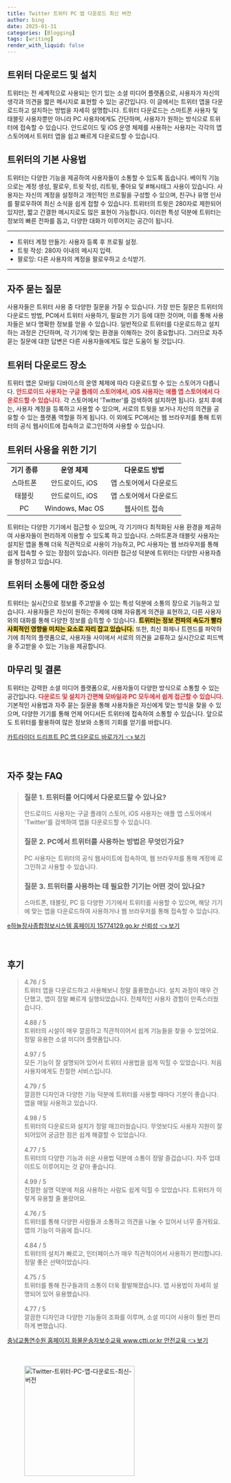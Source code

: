 ```yaml
---
title: Twitter 트위터 PC 앱 다운로드 최신 버전
author: bing
date: 2025-01-31
categories: [Blogging]
tags: [writing]
render_with_liquid: false
---
```



<h2 id='트위터_다운로드_및_설치'>트위터 다운로드 및 설치</h2>

<p>트위터는 전 세계적으로 사용되는 인기 있는 소셜 미디어 플랫폼으로, 사용자가 자신의 생각과 의견을 짧은 메시지로 표현할 수 있는 공간입니다. 이 글에서는 트위터 앱을 다운로드하고 설치하는 방법을 자세히 설명합니다. 트위터 다운로드는 스마트폰 사용자 및 태블릿 사용자뿐만 아니라 PC 사용자에게도 간단하며, 사용자가 원하는 방식으로 트위터에 접속할 수 있습니다. 안드로이드 및 iOS 운영 체제를 사용하는 사용자는 각각의 앱 스토어에서 트위터 앱을 쉽고 빠르게 다운로드할 수 있습니다. </p>

<h2 id='트위터의_기본_사용법'>트위터의 기본 사용법</h2>

<p>트위터는 다양한 기능을 제공하여 사용자들이 소통할 수 있도록 돕습니다. 베이직 기능으로는 계정 생성, 팔로우, 트윗 작성, 리트윗, 좋아요 및 #해시태그 사용이 있습니다. 사용자는 자신의 계정을 설정하고 개인적인 프로필을 구성할 수 있으며, 친구나 유명 인사를 팔로우하여 최신 소식을 쉽게 접할 수 있습니다. 트위터의 트윗은 280자로 제한되어 있지만, 짧고 간결한 메시지로도 많은 표현이 가능합니다. 이러한 특성 덕분에 트위터는 정보의 빠른 전파를 돕고, 다양한 대화가 이루어지는 공간이 됩니다.</p>

<hr />

<ul>
    <li>트위터 계정 만들기: 사용자 등록 후 프로필 설정.</li>
    <li>트윗 작성: 280자 이내의 메시지 입력.</li>
    <li>팔로잉: 다른 사용자의 계정을 팔로우하고 소식받기.</li>
</ul>

<hr />

<h2 id='자주_묻는_질문'>자주 묻는 질문</h2>

<p>사용자들은 트위터 사용 중 다양한 질문을 가질 수 있습니다. 가장 만든 질문은 트위터의 다운로드 방법, PC에서 트위터 사용하기, 필요한 기기 등에 대한 것이며, 이를 통해 사용자들은 보다 명확한 정보를 얻을 수 있습니다. 일반적으로 트위터를 다운로드하고 설치하는 과정은 간단하며, 각 기기에 맞는 환경을 이해하는 것이 중요합니다. 그러므로 자주 묻는 질문에 대한 답변은 다른 사용자들에게도 많은 도움이 될 것입니다.</p>

<h2 id='트위터_다운로드_장소'>트위터 다운로드 장소</h2>

<p>트위터 앱은 모바일 디바이스의 운영 체제에 따라 다운로드할 수 있는 스토어가 다릅니다. <b><span style="color: #ee2323;">안드로이드 사용자는 구글 플레이 스토어에서, iOS 사용자는 애플 앱 스토어에서 다운로드할 수 있습니다.</span></b> 각 스토어에서 'Twitter'를 검색하여 설치하면 됩니다. 설치 후에는, 사용자 계정을 등록하고 사용할 수 있으며, 서로의 트윗을 보거나 자신의 의견을 공유할 수 있는 플랫폼 역할을 하게 됩니다. 이 외에도 PC에서는 웹 브라우저를 통해 트위터의 공식 웹사이트에 접속하고 로그인하여 사용할 수 있습니다.</p>

<h2 id='트위터_사용을_위한_기기'>트위터 사용을 위한 기기</h2>

<table>
    <tr>
        <td style="text-align: center; height: 17px;"><b>기기 종류</b></td>
        <td style="text-align: center; height: 17px;"><b>운영 체제</b></td>
        <td style="text-align: center; height: 17px;"><b>다운로드 방법</b></td>
    </tr>
    <tr>
        <td style="text-align: center; height: 17px;">스마트폰</td>
        <td style="text-align: center; height: 17px;">안드로이드, iOS</td>
        <td style="text-align: center; height: 17px;">앱 스토어에서 다운로드</td>
    </tr>
    <tr>
        <td style="text-align: center; height: 17px;">태블릿</td>
        <td style="text-align: center; height: 17px;">안드로이드, iOS</td>
        <td style="text-align: center; height: 17px;">앱 스토어에서 다운로드</td>
    </tr>
    <tr>
        <td style="text-align: center; height: 17px;">PC</td>
        <td style="text-align: center; height: 17px;">Windows, Mac OS</td>
        <td style="text-align: center; height: 17px;">웹사이트 접속</td>
    </tr>
</table>

<p>트위터는 다양한 기기에서 접근할 수 있으며, 각 기기마다 최적화된 사용 환경을 제공하여 사용자들이 편리하게 이용할 수 있도록 하고 있습니다. 스마트폰과 태블릿 사용자는 설치된 앱을 통해 더욱 직관적으로 사용이 가능하고, PC 사용자는 웹 브라우저를 통해 쉽게 접속할 수 있는 장점이 있습니다. 이러한 접근성 덕분에 트위터는 다양한 사용자층을 형성하고 있습니다.</p>

<h2 id='트위터_소통에_대한_중요성'>트위터 소통에 대한 중요성</h2>

<p>트위터는 실시간으로 정보를 주고받을 수 있는 특성 덕분에 소통의 장으로 기능하고 있습니다. 사용자들은 자신이 원하는 주제에 대해 자유롭게 의견을 표현하고, 다른 사용자와의 대화를 통해 다양한 정보를 습득할 수 있습니다. <b><span style="background-color: #ffe066;">트위터는 정보 전파의 속도가 빨라 사회적인 영향을 미치는 요소로 자리 잡고 있습니다.</span></b> 또한, 최신 화제나 트렌드를 파악하기에 최적의 플랫폼으로, 사용자들 사이에서 서로의 의견을 교류하고 실시간으로 피드백을 주고받을 수 있는 기능을 제공합니다.</p>

<h2 id='마무리_및_결론'>마무리 및 결론</h2>

<p>트위터는 강력한 소셜 미디어 플랫폼으로, 사용자들이 다양한 방식으로 소통할 수 있는 공간입니다. <b><span style="color: #ee2323;">다운로드 및 설치가 간편해 모바일과 PC 모두에서 쉽게 접근할 수 있습니다.</span></b> 기본적인 사용법과 자주 묻는 질문을 통해 사용자들은 자신에게 맞는 방식을 찾을 수 있으며, 다양한 기기를 통해 언제 어디서든 트위터에 접속하여 소통할 수 있습니다. 앞으로도 트위터를 활용하여 많은 정보와 소통의 기회를 얻기를 바랍니다.</p>


<p><a class="click-button" title="카트라이더 드리프트 PC 앱 다운로드 바로가기" href="https://somered.github.io/posts/%EC%B9%B4%ED%8A%B8%EB%9D%BC%EC%9D%B4%EB%8D%94-%EB%93%9C%EB%A6%AC%ED%94%84%ED%8A%B8-PC-%EC%95%B1-%EB%8B%A4%EC%9A%B4%EB%A1%9C%EB%93%9C-%EB%B0%94%EB%A1%9C%EA%B0%80%EA%B8%B0/" rel="dofollow">카트라이더 드리프트 PC 앱 다운로드 바로가기 👈 보기</a></p><br>
<h2 id='자주_찾는_FAQ'>자주 찾는 FAQ</h2>
<div itemscope="" itemtype="https://schema.org/FAQPage"> 
<blockquote> 
<div itemscope="" itemprop="mainEntity" itemtype="https://schema.org/Question"> 
<h3 itemprop="name">질문 1. 트위터를 어디에서 다운로드할 수 있나요?</h3> 
<div itemscope="" itemprop="acceptedAnswer" itemtype="https://schema.org/Answer"> 
<span itemprop="text"> 
<p>안드로이드 사용자는 구글 플레이 스토어, iOS 사용자는 애플 앱 스토어에서 'Twitter'를 검색하여 앱을 다운로드할 수 있습니다.</p> 
</span> 
</div> 
</div> 

<div itemscope="" itemprop="mainEntity" itemtype="https://schema.org/Question"> 
<h3 itemprop="name">질문 2. PC에서 트위터를 사용하는 방법은 무엇인가요?</h3> 
<div itemscope="" itemprop="acceptedAnswer" itemtype="https://schema.org/Answer"> 
<span itemprop="text"> 
<p>PC 사용자는 트위터의 공식 웹사이트에 접속하여, 웹 브라우저를 통해 계정에 로그인하고 사용할 수 있습니다.</p> 
</span> 
</div> 
</div> 

<div itemscope="" itemprop="mainEntity" itemtype="https://schema.org/Question"> 
<h3 itemprop="name">질문 3. 트위터를 사용하는 데 필요한 기기는 어떤 것이 있나요?</h3> 
<div itemscope="" itemprop="acceptedAnswer" itemtype="https://schema.org/Answer"> 
<span itemprop="text"> 
<p>스마트폰, 태블릿, PC 등 다양한 기기에서 트위터를 사용할 수 있으며, 해당 기기에 맞는 앱을 다운로드하여 사용하거나 웹 브라우저를 통해 접속할 수 있습니다.</p> 
</span> 
</div> 
</div> 

</blockquote> 
</div>
<p><a class="click-button" title="e하늘장사종합정보시스템 홈페이지 15774129.go.kr 신뢰성" href="https://somered.github.io/posts/e%ED%95%98%EB%8A%98%EC%9E%A5%EC%82%AC%EC%A2%85%ED%95%A9%EC%A0%95%EB%B3%B4%EC%8B%9C%EC%8A%A4%ED%85%9C-%ED%99%88%ED%8E%98%EC%9D%B4%EC%A7%80-15774129.go.kr-%EC%8B%A0%EB%A2%B0%EC%84%B1/" rel="dofollow">e하늘장사종합정보시스템 홈페이지 15774129.go.kr 신뢰성 👈 보기</a></p><br>
<h2 id='후기'>후기</h2>
<div itemscope itemtype="https://schema.org/Product">
  <blockquote>
  <div itemprop="review" itemscope itemtype="https://schema.org/Review">
      <div itemprop="reviewRating" itemscope itemtype="https://schema.org/Rating"> <span itemprop="ratingValue">4.76</span> / <span itemprop="bestRating">5</span> </div>
      <span itemprop="reviewBody">트위터 앱을 다운로드하고 사용해보니 정말 훌륭했습니다. 설치 과정이 매우 간단했고, 앱이 정말 빠르게 실행되었습니다. 전체적인 사용자 경험이 만족스러웠습니다.</span>
  </div>
  <br>
  <div itemprop="review" itemscope itemtype="https://schema.org/Review">
      <div itemprop="reviewRating" itemscope itemtype="https://schema.org/Rating"> <span itemprop="ratingValue">4.88</span> / <span itemprop="bestRating">5</span> </div>
      <span itemprop="reviewBody">트위터의 시설이 매우 깔끔하고 직관적이어서 쉽게 기능들을 찾을 수 있었어요. 정말 유용한 소셜 미디어 플랫폼입니다.</span>
  </div>
  <br>
  <div itemprop="review" itemscope itemtype="https://schema.org/Review">
      <div itemprop="reviewRating" itemscope itemtype="https://schema.org/Rating"> <span itemprop="ratingValue">4.97</span> / <span itemprop="bestRating">5</span> </div>
      <span itemprop="reviewBody">모든 기능이 잘 설명되어 있어서 트위터 사용법을 쉽게 익힐 수 있었습니다. 처음 사용자에게도 친절한 서비스입니다.</span>
  </div>
  <br>
  <div itemprop="review" itemscope itemtype="https://schema.org/Review">
      <div itemprop="reviewRating" itemscope itemtype="https://schema.org/Rating"> <span itemprop="ratingValue">4.79</span> / <span itemprop="bestRating">5</span> </div>
      <span itemprop="reviewBody">깔끔한 디자인과 다양한 기능 덕분에 트위터를 사용할 때마다 기분이 좋습니다. 앱을 매일 사용하고 있습니다.</span>
  </div>
  <br>
  <div itemprop="review" itemscope itemtype="https://schema.org/Review">
      <div itemprop="reviewRating" itemscope itemtype="https://schema.org/Rating"> <span itemprop="ratingValue">4.98</span> / <span itemprop="bestRating">5</span> </div>
      <span itemprop="reviewBody">트위터의 다운로드와 설치가 정말 매끄러웠습니다. 무엇보다도 사용자 지원이 잘 되어있어 궁금한 점은 쉽게 해결할 수 있었습니다.</span>
  </div>
  <br>
  <div itemprop="review" itemscope itemtype="https://schema.org/Review">
      <div itemprop="reviewRating" itemscope itemtype="https://schema.org/Rating"> <span itemprop="ratingValue">4.77</span> / <span itemprop="bestRating">5</span> </div>
      <span itemprop="reviewBody">트위터의 다양한 기능과 쉬운 사용법 덕분에 소통이 정말 즐겁습니다. 자주 업데이트도 이루어지는 것 같아 좋습니다.</span>
  </div>
  <br>
  <div itemprop="review" itemscope itemtype="https://schema.org/Review">
      <div itemprop="reviewRating" itemscope itemtype="https://schema.org/Rating"> <span itemprop="ratingValue">4.99</span> / <span itemprop="bestRating">5</span> </div>
      <span itemprop="reviewBody">친절한 설명 덕분에 처음 사용하는 사람도 쉽게 익힐 수 있었습니다. 트위터가 이렇게 유용할 줄 몰랐어요.</span>
  </div>
  <br>
  <div itemprop="review" itemscope itemtype="https://schema.org/Review">
      <div itemprop="reviewRating" itemscope itemtype="https://schema.org/Rating"> <span itemprop="ratingValue">4.76</span> / <span itemprop="bestRating">5</span> </div>
      <span itemprop="reviewBody">트위터를 통해 다양한 사람들과 소통하고 의견을 나눌 수 있어서 너무 즐거워요. 앱의 기능이 마음에 듭니다.</span>
  </div>
  <br>
  <div itemprop="review" itemscope itemtype="https://schema.org/Review">
      <div itemprop="reviewRating" itemscope itemtype="https://schema.org/Rating"> <span itemprop="ratingValue">4.84</span> / <span itemprop="bestRating">5</span> </div>
      <span itemprop="reviewBody">트위터의 설치가 빠르고, 인터페이스가 매우 직관적이어서 사용하기 편리합니다. 정말 좋은 선택이었습니다.</span>
  </div>
  <br>
  <div itemprop="review" itemscope itemtype="https://schema.org/Review">
      <div itemprop="reviewRating" itemscope itemtype="https://schema.org/Rating"> <span itemprop="ratingValue">4.75</span> / <span itemprop="bestRating">5</span> </div>
      <span itemprop="reviewBody">트위터를 통해 친구들과의 소통이 더욱 활발해졌습니다. 앱 사용법이 자세히 설명되어 있어 유용했습니다.</span>
  </div>
  <br>
  <div itemprop="review" itemscope itemtype="https://schema.org/Review">
      <div itemprop="reviewRating" itemscope itemtype="https://schema.org/Rating"> <span itemprop="ratingValue">4.77</span> / <span itemprop="bestRating">5</span> </div>
      <span itemprop="reviewBody">깔끔한 디자인과 다양한 기능들이 조화를 이루며, 소셜 미디어 사용이 훨씬 편리하게 변했습니다.</span>
  </div>
  </blockquote>
</div>
<p><a class="click-button" title="충남교통연수원 홈페이지 화물운송자보수교육 www.ctti.or.kr 안전교육" href="https://somered.github.io/posts/%EC%B6%A9%EB%82%A8%EA%B5%90%ED%86%B5%EC%97%B0%EC%88%98%EC%9B%90-%ED%99%88%ED%8E%98%EC%9D%B4%EC%A7%80-%ED%99%94%EB%AC%BC%EC%9A%B4%EC%86%A1%EC%9E%90%EB%B3%B4%EC%88%98%EA%B5%90%EC%9C%A1-www.ctti.or.kr-%EC%95%88%EC%A0%84%EA%B5%90%EC%9C%A1/" rel="dofollow">충남교통연수원 홈페이지 화물운송자보수교육 www.ctti.or.kr 안전교육 👈 보기</a></p><br>
<figure class="image"><img src="https://somered.github.io/assets/img/thumbnail/Twitter-트위터-PC-앱-다운로드-최신-버전.webp" alt="Twitter-트위터-PC-앱-다운로드-최신-버전" width="256" height="256"></figure>